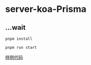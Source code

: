 # server-koa-Prisma

## ...wait


```
pnpm install

pnpm run start
```



[样例代码](http://110.40.172.146)
